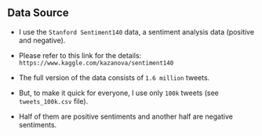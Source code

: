 ## Data Source

- I use the `Stanford Sentiment140` data, a sentiment analysis data (positive and negative).

- Please refer to this link for the details: `https://www.kaggle.com/kazanova/sentiment140`

- The full version of the data consists of `1.6 million` tweets.

- But, to make it quick for everyone, I use only `100k` tweets (see `tweets_100k.csv` file).

- Half of them are positive sentiments and another half are negative sentiments.

